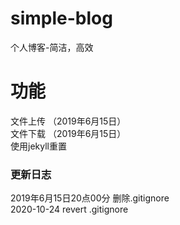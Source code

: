 # simple-blog
个人博客-简洁，高效

# 功能   
文件上传 （2019年6月15日）  
文件下载 （2019年6月15日）  
使用jekyll重置 

### 更新日志  
2019年6月15日20点00分 删除.gitignore  
2020-10-24 revert .gitignore
